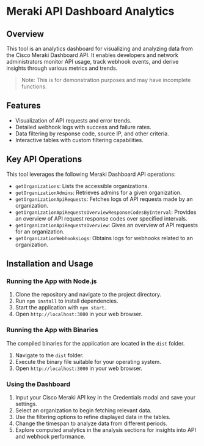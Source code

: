 
# Meraki API Dashboard Analytics

## Overview
This tool is an analytics dashboard for visualizing and analyzing data from the Cisco Meraki Dashboard API. It enables developers and network administrators monitor API usage, track webhook events, and derive insights through various metrics and trends.

> Note: This is for demonstration purposes and may have incomplete functions. 

## Features
- Visualization of API requests and error trends.
- Detailed webhook logs with success and failure rates.
- Data filtering by response code, source IP, and other criteria.
- Interactive tables with custom filtering capabilities.

## Key API Operations
This tool leverages the following Meraki Dashboard API operations:
- `getOrganizations`: Lists the accessible organizations.
- `getOrganizationAdmins`: Retrieves admins for a given organization.
- `getOrganizationApiRequests`: Fetches logs of API requests made by an organization.
- `getOrganizationApiRequestsOverviewResponseCodesByInterval`: Provides an overview of API request response codes over specified intervals.
- `getOrganizationApiRequestsOverview`: Gives an overview of API requests for an organization.
- `getOrganizationWebhooksLogs`: Obtains logs for webhooks related to an organization.

## Installation and Usage

### Running the App with Node.js
1. Clone the repository and navigate to the project directory.
2. Run `npm install` to install dependencies.
3. Start the application with `npm start`.
4. Open `http://localhost:3000` in your web browser.

### Running the App with Binaries
The compiled binaries for the application are located in the `dist` folder.
1. Navigate to the `dist` folder.
2. Execute the binary file suitable for your operating system.
3. Open `http://localhost:3000` in your web browser.

### Using the Dashboard
1. Input your Cisco Meraki API key in the Credentials modal and save your settings.
2. Select an organization to begin fetching relevant data.
3. Use the filtering options to refine displayed data in the tables.
4. Change the timespan to analyze data from different periods.
5. Explore computed analytics in the analysis sections for insights into API and webhook performance.
